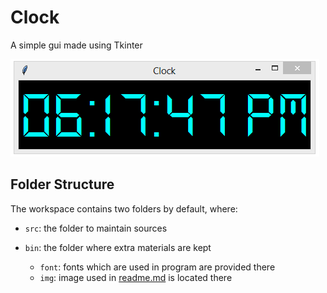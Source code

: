 # Clock

A simple gui made using Tkinter

![Clock GUI](/bin/img/Capture.PNG?raw=true)

## Folder Structure

The workspace contains two folders by default, where:

- `src`: the folder to maintain sources

- `bin`: the folder where extra materials are kept

    - `font`: fonts which are used in program are provided there
    - `img`: image used in [readme.md](readme.md) is located there